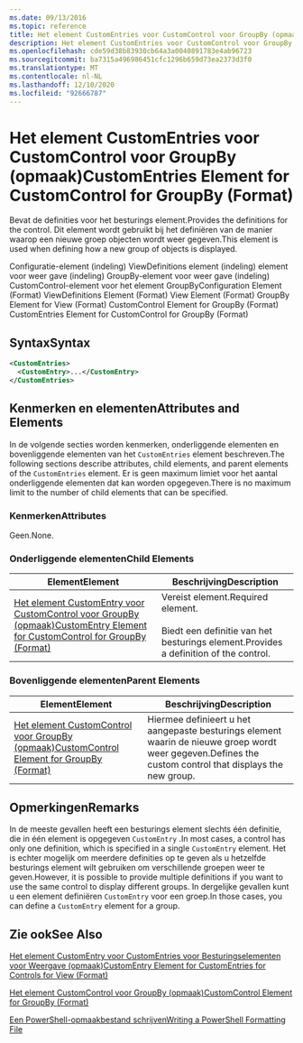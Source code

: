 ```yaml
---
ms.date: 09/13/2016
ms.topic: reference
title: Het element CustomEntries voor CustomControl voor GroupBy (opmaak)
description: Het element CustomEntries voor CustomControl voor GroupBy (opmaak)
ms.openlocfilehash: cde59d38b83930cb64a3a0040891783e4ab96723
ms.sourcegitcommit: ba7315a496986451cfc1296b659d73ea2373d3f0
ms.translationtype: MT
ms.contentlocale: nl-NL
ms.lasthandoff: 12/10/2020
ms.locfileid: "92666787"
---
```

# <a name="customentries-element-for-customcontrol-for-groupby-format"></a><span data-ttu-id="8e728-103">Het element CustomEntries voor CustomControl voor GroupBy (opmaak)</span><span class="sxs-lookup"><span data-stu-id="8e728-103">CustomEntries Element for CustomControl for GroupBy (Format)</span></span>

<span data-ttu-id="8e728-104">Bevat de definities voor het besturings element.</span><span class="sxs-lookup"><span data-stu-id="8e728-104">Provides the definitions for the control.</span></span> <span data-ttu-id="8e728-105">Dit element wordt gebruikt bij het definiëren van de manier waarop een nieuwe groep objecten wordt weer gegeven.</span><span class="sxs-lookup"><span data-stu-id="8e728-105">This element is used when defining how a new group of objects is displayed.</span></span>

<span data-ttu-id="8e728-106">Configuratie-element (indeling) ViewDefinitions element (indeling) element voor weer gave (indeling) GroupBy-element voor weer gave (indeling) CustomControl-element voor het element GroupBy</span><span class="sxs-lookup"><span data-stu-id="8e728-106">Configuration Element (Format) ViewDefinitions Element (Format) View Element (Format) GroupBy Element for View (Format) CustomControl Element for GroupBy (Format) CustomEntries Element for CustomControl for GroupBy (Format)</span></span>

## <a name="syntax"></a><span data-ttu-id="8e728-107">Syntax</span><span class="sxs-lookup"><span data-stu-id="8e728-107">Syntax</span></span>

```xml
<CustomEntries>
  <CustomEntry>...</CustomEntry>
</CustomEntries>
```

## <a name="attributes-and-elements"></a><span data-ttu-id="8e728-108">Kenmerken en elementen</span><span class="sxs-lookup"><span data-stu-id="8e728-108">Attributes and Elements</span></span>

<span data-ttu-id="8e728-109">In de volgende secties worden kenmerken, onderliggende elementen en bovenliggende elementen van het `CustomEntries` element beschreven.</span><span class="sxs-lookup"><span data-stu-id="8e728-109">The following sections describe attributes, child elements, and parent elements of the `CustomEntries` element.</span></span> <span data-ttu-id="8e728-110">Er is geen maximum limiet voor het aantal onderliggende elementen dat kan worden opgegeven.</span><span class="sxs-lookup"><span data-stu-id="8e728-110">There is no maximum limit to the number of child elements that can be specified.</span></span>

### <a name="attributes"></a><span data-ttu-id="8e728-111">Kenmerken</span><span class="sxs-lookup"><span data-stu-id="8e728-111">Attributes</span></span>

<span data-ttu-id="8e728-112">Geen.</span><span class="sxs-lookup"><span data-stu-id="8e728-112">None.</span></span>

### <a name="child-elements"></a><span data-ttu-id="8e728-113">Onderliggende elementen</span><span class="sxs-lookup"><span data-stu-id="8e728-113">Child Elements</span></span>

|<span data-ttu-id="8e728-114">Element</span><span class="sxs-lookup"><span data-stu-id="8e728-114">Element</span></span>|<span data-ttu-id="8e728-115">Beschrijving</span><span class="sxs-lookup"><span data-stu-id="8e728-115">Description</span></span>|
|-------------|-----------------|
|[<span data-ttu-id="8e728-116">Het element CustomEntry voor CustomControl voor GroupBy (opmaak)</span><span class="sxs-lookup"><span data-stu-id="8e728-116">CustomEntry Element for CustomControl for GroupBy (Format)</span></span>](./customentry-element-for-customcontrol-for-groupby-format.md)|<span data-ttu-id="8e728-117">Vereist element.</span><span class="sxs-lookup"><span data-stu-id="8e728-117">Required element.</span></span><br /><br /> <span data-ttu-id="8e728-118">Biedt een definitie van het besturings element.</span><span class="sxs-lookup"><span data-stu-id="8e728-118">Provides a definition of the control.</span></span>|

### <a name="parent-elements"></a><span data-ttu-id="8e728-119">Bovenliggende elementen</span><span class="sxs-lookup"><span data-stu-id="8e728-119">Parent Elements</span></span>

|<span data-ttu-id="8e728-120">Element</span><span class="sxs-lookup"><span data-stu-id="8e728-120">Element</span></span>|<span data-ttu-id="8e728-121">Beschrijving</span><span class="sxs-lookup"><span data-stu-id="8e728-121">Description</span></span>|
|-------------|-----------------|
|[<span data-ttu-id="8e728-122">Het element CustomControl voor GroupBy (opmaak)</span><span class="sxs-lookup"><span data-stu-id="8e728-122">CustomControl Element for GroupBy (Format)</span></span>](./customcontrol-element-for-groupby-format.md)|<span data-ttu-id="8e728-123">Hiermee definieert u het aangepaste besturings element waarin de nieuwe groep wordt weer gegeven.</span><span class="sxs-lookup"><span data-stu-id="8e728-123">Defines the custom control that displays the new group.</span></span>|

## <a name="remarks"></a><span data-ttu-id="8e728-124">Opmerkingen</span><span class="sxs-lookup"><span data-stu-id="8e728-124">Remarks</span></span>

<span data-ttu-id="8e728-125">In de meeste gevallen heeft een besturings element slechts één definitie, die in één element is opgegeven `CustomEntry` .</span><span class="sxs-lookup"><span data-stu-id="8e728-125">In most cases, a control has only one definition, which is specified in a single `CustomEntry` element.</span></span> <span data-ttu-id="8e728-126">Het is echter mogelijk om meerdere definities op te geven als u hetzelfde besturings element wilt gebruiken om verschillende groepen weer te geven.</span><span class="sxs-lookup"><span data-stu-id="8e728-126">However, it is possible to provide multiple definitions if you want to use the same control to display different groups.</span></span> <span data-ttu-id="8e728-127">In dergelijke gevallen kunt u een element definiëren `CustomEntry` voor een groep.</span><span class="sxs-lookup"><span data-stu-id="8e728-127">In those cases, you can define a `CustomEntry` element for a group.</span></span>

## <a name="see-also"></a><span data-ttu-id="8e728-128">Zie ook</span><span class="sxs-lookup"><span data-stu-id="8e728-128">See Also</span></span>

[<span data-ttu-id="8e728-129">Het element CustomEntry voor CustomEntries voor Besturingselementen voor Weergave (opmaak)</span><span class="sxs-lookup"><span data-stu-id="8e728-129">CustomEntry Element for CustomEntries for Controls for View (Format)</span></span>](./customentry-element-for-customentries-for-controls-for-view-format.md)

[<span data-ttu-id="8e728-130">Het element CustomControl voor GroupBy (opmaak)</span><span class="sxs-lookup"><span data-stu-id="8e728-130">CustomControl Element for GroupBy (Format)</span></span>](./customcontrol-element-for-groupby-format.md)

[<span data-ttu-id="8e728-131">Een PowerShell-opmaakbestand schrijven</span><span class="sxs-lookup"><span data-stu-id="8e728-131">Writing a PowerShell Formatting File</span></span>](./writing-a-powershell-formatting-file.md)
